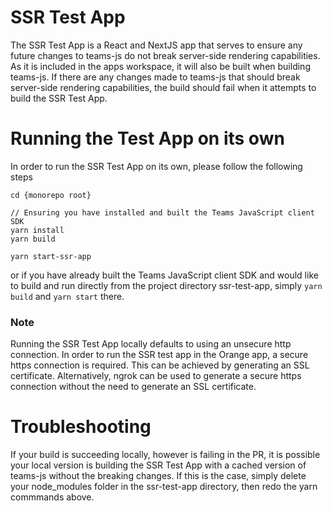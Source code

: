 # SSR Test App

The SSR Test App is a React and NextJS app that serves to ensure any future changes to teams-js do not break server-side rendering capabilities. As it is included in the apps workspace, it will also be built when building teams-js.
If there are any changes made to teams-js that should break server-side rendering capabilities, the build should fail when it attempts to build the SSR Test App.

# Running the Test App on its own

In order to run the SSR Test App on its own, please follow the following steps

```
cd {monorepo root}

// Ensuring you have installed and built the Teams JavaScript client SDK
yarn install
yarn build

yarn start-ssr-app
```

or if you have already built the Teams JavaScript client SDK and would like to build and run directly from the project directory ssr-test-app, simply `yarn build` and `yarn start` there.

### Note

Running the SSR Test App locally defaults to using an unsecure http connection. In order to run the SSR test app in the Orange app, a secure https connection is required. This can be achieved by generating an SSL certificate. Alternatively, ngrok can be used to generate a secure https connection without the need to generate an SSL certificate.

# Troubleshooting

If your build is succeeding locally, however is failing in the PR, it is possible your local version is building the SSR Test App with a cached version of teams-js without the breaking changes. If this is the case,
simply delete your node_modules folder in the ssr-test-app directory, then redo the yarn commmands above.
